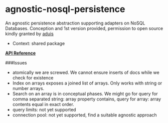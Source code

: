 # agnostic-nosql-persistence

An agnostic persistence abstraction supporting adapters on NoSQL Databases.
Conception and 1st version provided, permission to open source kindly granted by [aduis]

- Context: shared package

**[API Reference](docs/api.md)**


###Issues
- atomically we are screwed. We cannot ensure inserts of docs while we check for existence
- Index on arrays exposes a joined list of arrays. Only works with string or number arrays.
- Search on an array is in conceptual phases. We might go for query for comma separated string: array property contains, query for array: array contents equal in exact order.
- query limits: not yet supported
- connection pool: not yet supported, find a suitable agnostic approach


[aduis]: https://github.com/aduis
